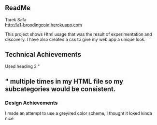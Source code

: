 ReadMe
---

Tarek Safa  
http://a1-broodingcoin.herokuapp.com

This project shows Html usage that was the result of experimentation and discovery.
I have also created a css to give my web app a unique look. 

## Technical Achievements
Used heading 2 "<h2>" multiple times in my HTML file so my subcategories would be consistent.

### Design Achievements
I made an attempt to use a grey/red color scheme, I thought it loked kinda nice


